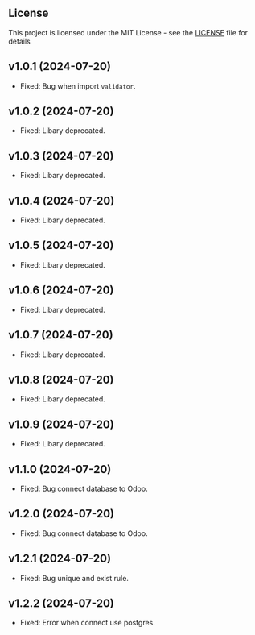 ## License
This project is licensed under the MIT License - see the [LICENSE](LICENSE) file for details

## v1.0.1 (2024-07-20)
- Fixed: Bug when import `validator`.

## v1.0.2 (2024-07-20)
- Fixed: Libary deprecated.

## v1.0.3 (2024-07-20)
- Fixed: Libary deprecated.

## v1.0.4 (2024-07-20)
- Fixed: Libary deprecated.

## v1.0.5 (2024-07-20)
- Fixed: Libary deprecated.

## v1.0.6 (2024-07-20)
- Fixed: Libary deprecated.

## v1.0.7 (2024-07-20)
- Fixed: Libary deprecated.

## v1.0.8 (2024-07-20)
- Fixed: Libary deprecated.

## v1.0.9 (2024-07-20)
- Fixed: Libary deprecated.

## v1.1.0 (2024-07-20)
- Fixed: Bug connect database to Odoo.

## v1.2.0 (2024-07-20)
- Fixed: Bug connect database to Odoo.

## v1.2.1 (2024-07-20)
- Fixed: Bug unique and exist rule.

## v1.2.2 (2024-07-20)
- Fixed: Error when connect use postgres.